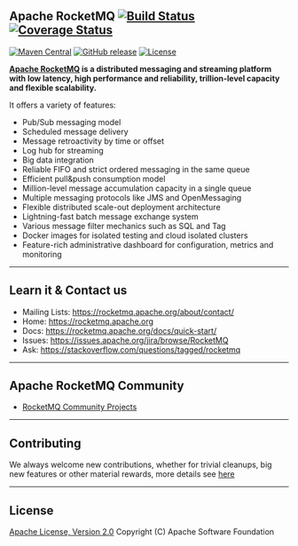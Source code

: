 ## Apache RocketMQ [![Build Status](https://travis-ci.org/apache/rocketmq.svg?branch=master)](https://travis-ci.org/apache/rocketmq) [![Coverage Status](https://coveralls.io/repos/github/apache/rocketmq/badge.svg?branch=master)](https://coveralls.io/github/apache/rocketmq?branch=master)
[![Maven Central](https://maven-badges.herokuapp.com/maven-central/org.apache.rocketmq/rocketmq-all/badge.svg)](http://search.maven.org/#search%7Cga%7C1%7Corg.apache.rocketmq)
[![GitHub release](https://img.shields.io/badge/release-download-orange.svg)](https://rocketmq.apache.org/dowloading/releases)
[![License](https://img.shields.io/badge/license-Apache%202-4EB1BA.svg)](https://www.apache.org/licenses/LICENSE-2.0.html)

**[Apache RocketMQ](https://rocketmq.apache.org) is a distributed messaging and streaming platform with low latency, high performance and reliability, trillion-level capacity and flexible scalability.**

It offers a variety of features:

* Pub/Sub messaging model
* Scheduled message delivery
* Message retroactivity by time or offset
* Log hub for streaming
* Big data integration
* Reliable FIFO and strict ordered messaging in the same queue
* Efficient pull&push consumption model
* Million-level message accumulation capacity in a single queue
* Multiple messaging protocols like JMS and OpenMessaging
* Flexible distributed scale-out deployment architecture
* Lightning-fast batch message exchange system
* Various message filter mechanics such as SQL and Tag
* Docker images for isolated testing and cloud isolated clusters
* Feature-rich administrative dashboard for configuration, metrics and monitoring


----------

## Learn it & Contact us
* Mailing Lists: <https://rocketmq.apache.org/about/contact/>
* Home: <https://rocketmq.apache.org>
* Docs: <https://rocketmq.apache.org/docs/quick-start/>
* Issues: <https://issues.apache.org/jira/browse/RocketMQ>
* Ask: <https://stackoverflow.com/questions/tagged/rocketmq>
 

----------

## Apache RocketMQ Community
* [RocketMQ Community Projects](https://github.com/apache/rocketmq-externals)

----------

## Contributing
We always welcome new contributions, whether for trivial cleanups, big new features or other material rewards, more details see [here](http://rocketmq.apache.org/docs/how-to-contribute/) 
 
----------
## License
[Apache License, Version 2.0](http://www.apache.org/licenses/LICENSE-2.0.html) Copyright (C) Apache Software Foundation

